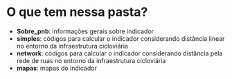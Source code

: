 # O que tem nessa pasta?

  - **Sobre_pnb**: informações gerais sobre indicador
  - **simples**: códigos para calcular o indicador considerando distância linear no entorno da infraestrutura cicloviária
  - **network**: códigos para calcular o indicador considerando distância pela rede de ruas no entorno da infraestrutura cicloviária
  - **mapas**: mapas do indicador
